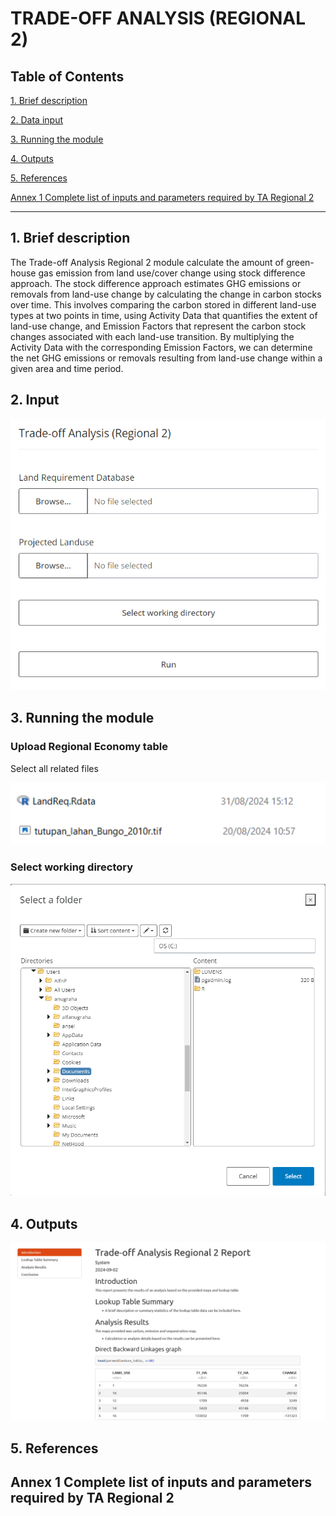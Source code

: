 # TRADE-OFF ANALYSIS (REGIONAL 2)

## Table of Contents

[1. Brief description](#_toc_description)

[2. Data input](#_toc_inputs)

[3. Running the module](#_toc_run)

[4. Outputs](#_toc_outputs)

[5. References](#_toc_refs)

[Annex 1 Complete list of inputs and parameters required by TA Regional 2](#_toc_annex)

------------------------------------------------------------------------

## <a name="_toc_description"></a>1. Brief description

The Trade-off Analysis Regional 2 module calculate the amount of green-house gas emission from land use/cover change using stock difference approach. The stock difference approach estimates GHG emissions or removals from land-use change by calculating the change in carbon stocks over time. This involves comparing the carbon stored in different land-use types at two points in time, using Activity Data that quantifies the extent of land-use change, and Emission Factors that represent the carbon stock changes associated with each land-use transition. By multiplying the Activity Data with the corresponding Emission Factors, we can determine the net GHG emissions or removals resulting from land-use change within a given area and time period.

## <a name="_toc_inputs"></a>2. Input

![](www/img/inputs.png)

## <a name="_toc_run"></a>3. Running the module

### Upload Regional Economy table

Select all related files

![](www/img/files.png)

### Select working directory

![](www/img/wd.png)

## <a name="_toc_outputs"></a>4. Outputs 

![](www/img/v1.png)

## <a name="_toc_refs"></a>5. References

  ## <a name="_toc_annex"></a>Annex 1 Complete list of inputs and parameters required by TA Regional 2



